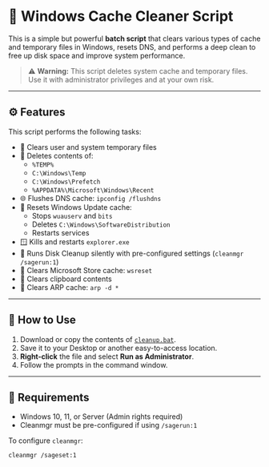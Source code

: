 # 🧹 Windows Cache Cleaner Script

This is a simple but powerful **batch script** that clears various types of cache and temporary files in Windows, resets DNS, and performs a deep clean to free up disk space and improve system performance.

> ⚠️ **Warning:** This script deletes system cache and temporary files. Use it with administrator privileges and at your own risk.

---

## ⚙️ Features

This script performs the following tasks:

- 🚫 Clears user and system temporary files
- 📂 Deletes contents of:
  - `%TEMP%`
  - `C:\Windows\Temp`
  - `C:\Windows\Prefetch`
  - `%APPDATA%\Microsoft\Windows\Recent`
- 🌐 Flushes DNS cache: `ipconfig /flushdns`
- 🔧 Resets Windows Update cache:
  - Stops `wuauserv` and `bits`
  - Deletes `C:\Windows\SoftwareDistribution`
  - Restarts services
- 🪟 Kills and restarts `explorer.exe`
- 🧽 Runs Disk Cleanup silently with pre-configured settings (`cleanmgr /sagerun:1`)
- 🛒 Clears Microsoft Store cache: `wsreset`
- 🧠 Clears clipboard contents
- 🧭 Clears ARP cache: `arp -d *`

---

## 🚀 How to Use

1. Download or copy the contents of [`cleanup.bat`](./cleanup.bat).
2. Save it to your Desktop or another easy-to-access location.
3. **Right-click** the file and select **Run as Administrator**.
4. Follow the prompts in the command window.

---

## 📝 Requirements

- Windows 10, 11, or Server (Admin rights required)
- Cleanmgr must be pre-configured if using `/sagerun:1`

To configure `cleanmgr`:

```bash
cleanmgr /sageset:1
